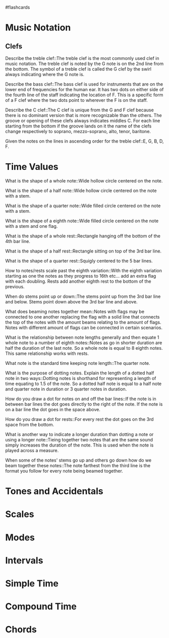 #flashcards

# Music Notation

## Clefs

Describe the treble clef::The treble clef is the most commonly used clef in music notation. The treble clef is noted by the G note is on the 2nd line from the bottom. The symbol of a treble clef is called the G clef by the swirl always indicating where the G note is.
<!--SR:!2023-08-20,21,270-->

Describe the bass clef::The bass clef is used for instruments that are on the lower end of frequencies for the human ear. It has two dots on either side of the fourth line of the staff indicating the location of F. This is a specific form of a F clef where the two dots point to wherever the F is on the staff.
<!--SR:!2023-08-03,4,283-->

Describe the C clef::The C clef is unique from the G and F clef because there is no dominant version that is more recognizable than the others. The groove or opening of these clefs always indicates middles C. For each line starting from the bottom if the groove lands on it the name of the clefs change respectively to soprano, mezzo-soprano, alto, tenor, baritone. 
<!--SR:!2023-08-03,4,274-->

Given the notes on the lines in ascending order for the treble clef::E, G, B, D, F.
<!--SR:!2023-08-03,4,283-->

# Time Values

What is the shape of a whole note::Wide hollow circle centered on the note.
<!--SR:!2023-08-03,4,274-->

What is the shape of a half note::Wide hollow circle centered on the note with a stem.
<!--SR:!2023-08-03,4,282-->

What is the shape of a quarter note::Wide filled circle centered on the note with a stem.
<!--SR:!2023-08-03,4,270-->

What is the shape of a eighth note::Wide filled circle centered on the note with a stem and one flag.
<!--SR:!2023-08-03,4,283-->

What is the shape of a whole rest::Rectangle hanging off the bottom of the 4th bar line.
<!--SR:!2023-08-03,4,283-->

What is the shape of a half rest::Rectangle sitting on top of the 3rd bar line.
<!--SR:!2023-08-03,4,283-->

What is the shape of a quarter rest::Squigly centered to the 5 bar lines.
<!--SR:!2023-08-03,4,274-->

How to notes/rests scale past the eighth variation::With the eighth variation starting as one the notes as they progress to 16th etc... add an extra flag with each doubling. Rests add another eighth rest to the bottom of the previous.
<!--SR:!2023-08-03,4,274-->

When do stems point up or down::The stems point up from the 3rd bar line and below. Stems point down above the 3rd bar line and above.
<!--SR:!2023-08-03,4,274-->

What does beaming notes together mean::Notes with flags may be connected to one another replacing the flag with a solid line that connects the top of the notes with the amount beams relating to the amount of flags. Notes with different amount of flags can be connected in certain scenarios.
<!--SR:!2023-08-02,3,254-->

What is the relationship between note lengths generally and then equate 1 whole note to a number of eighth notes::Notes as go in shorter duration are half the duration of the last note. So a whole note is equal to 8 eighth notes. This same relationship works with rests.
<!--SR:!2023-08-03,4,283-->

What note is the standard time keeping note length::The quarter note.
<!--SR:!2023-08-03,4,274-->

What is the purpose of dotting notes. Explain the length of a dotted half note in two ways::Dotting notes is shorthand for representing a length of time equating to 1.5 of the note. So a dotted half note is equal to a half note and quarter note in duration or 3 quarter notes in duration. 
<!--SR:!2023-08-03,4,274-->

How do you draw a dot for notes on and off the bar lines::If the note is in between bar lines the dot goes directly to the right of the note. If the note is on a bar line the dot goes in the space above.
<!--SR:!2023-08-03,4,283-->

How do you draw a dot for rests::For every rest the dot goes on the 3rd space from the bottom.
<!--SR:!2023-07-31,1,243-->

What is another way to indicate a longer duration than dotting a note or using a longer note::Tieing together two notes that are the same sound simply increases the duration of the note. This is used when the note is played across a measure. 
<!--SR:!2023-08-03,4,283-->

When some of the notes' stems go up and others go down how do we beam together these notes::The note farthest from the third line is the format you follow for every note being beamed together.
<!--SR:!2023-08-03,4,283-->



# Tones and Accidentals

# Scales

# Modes

# Intervals

# Simple Time

# Compound Time

# Chords




